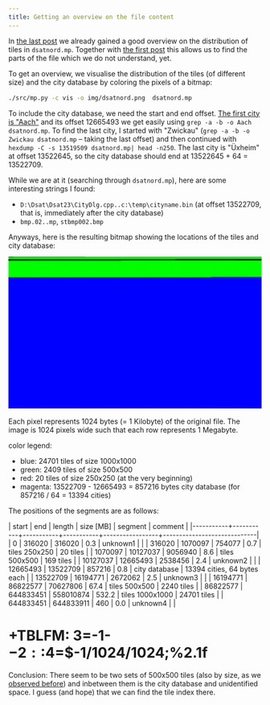 ```yaml
---
title: Getting an overview on the file content
---
```


In [the last
post](/2024/04/21/visualising-the-tile-size-distribution.html) we
already gained a good overview on the distribution of tiles in
`dsatnord.mp`. Together with [the first
post](/2005/03/26/decoding-the-city-database.html) this allows us to
find the parts of the file which we do not understand, yet.

To get an overview, we visualise the distribution of the tiles (of
different size) and the city database by coloring the pixels of a
bitmap:

```sh
./src/mp.py -c vis -o img/dsatnord.png  dsatnord.mp
```

To include the city database, we need the start and end offset. [The
first city is "Aach"]((/2005/03/26/decoding-the-city-database.html))
and its offset 12665493 we get easily using `grep -a -b -o Aach
dsatnord.mp`. To find the last city, I started with "Zwickau" (`grep
-a -b -o Zwickau dsatnord.mp` – taking the last offset) and then
continued with `hexdump -C -s 13519509 dsatnord.mp| head -n250`. The
last city is "Üxheim" at offset 13522645, so the city database should
end at 13522645 + 64 = 13522709.

While we are at it (searching through `dsatnord.mp`), here are some
interesting strings I found:
- `D:\Dsat\Dsat23\CityDlg.cpp..c:\temp\cityname.bin` (at offset
  13522709, that is, immediately after the city database)
- `bmp.02..mp`, `stbmp002.bmp`

Anyways, here is the resulting bitmap showing the locations of the
tiles and city database:

![](/img/dsatnord.png)

Each pixel represents 1024 bytes (= 1 Kilobyte) of the original file.
The image is 1024 pixels wide such that each row represents
1 Megabyte.

color legend:
- blue: 24701 tiles of size 1000x1000
- green: 2409 tiles of size 500x500
- red: 20 tiles of size 250x250 (at the very beginning)
- magenta: 13522709 - 12665493 = 857216 bytes city database (for
  857216 / 64 = 13394 cities)

The positions of the segments are as follows:

|     start |       end |    length | size [MB] | segment         | comment                     |
|-----------+-----------+-----------+-----------+-----------------+-----------------------------|
|         0 |    316020 |    316020 |       0.3 | unknown1        |                             |
|    316020 |   1070097 |    754077 |       0.7 | tiles 250x250   | 20 tiles                    |
|   1070097 |  10127037 |   9056940 |       8.6 | tiles 500x500   | 169 tiles                   |
|  10127037 |  12665493 |   2538456 |       2.4 | unknown2        |                             |
|  12665493 |  13522709 |    857216 |       0.8 | city database   | 13394 cities, 64 bytes each |
|  13522709 |  16194771 |   2672062 |       2.5 | unknown3        |                             |
|  16194771 |  86822577 |  70627806 |      67.4 | tiles 500x500   | 2240 tiles                  |
|  86822577 | 644833451 | 558010874 |     532.2 | tiles 1000x1000 | 24701 tiles                 |
| 644833451 | 644833911 |       460 |       0.0 | unknown4        |                             |

# +TBLFM: $3=$-1-$-2::$4=$-1/1024/1024;%2.1f

Conclusion: There seem to be two sets of 500x500 tiles (also by size,
as we [observed
before](/2024/04/21/visualising-the-tile-size-distribution.html)) and
inbetween them is the city database and unidentified space. I guess
(and hope) that we can find the tile index there.
